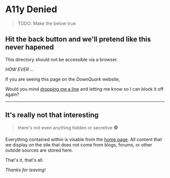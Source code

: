 # A11y Denied
> TODO: Make the below true

## Hit the back button and we'll pretend like this never hapened
This directory should not be accessible via a browser.

_HOW EVER ..._

If you are seeing this page on the _DownQuark_ website,

Would you mind [dropping me a line](mailto:dq.mlnck@downquark.work) and letting me know so I can block it off again?

---
## It's really not that interesting
> there's not even anything hidden or secretive 🕵️

Everything contained within is visable from the [home page](/). All content that we display on the site that does not come from blogs, forums, or other outside sources are stored here.

That's it, that's all.

_Thanks for leaving!_